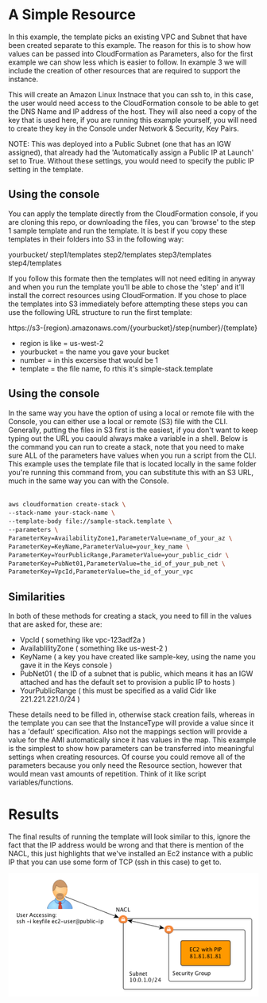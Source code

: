 # A Simple Resource

In this example, the template picks an existing VPC and Subnet that have been created separate to this example. The reason for this is to show how values can be passed into CloudFormation as Parameters, also for the first example we can show less which is easier to follow. In example 3 we will include the creation of other resources that are required to support the instance.

This will create an Amazon Linux Instnace that you can ssh to, in this case, the user would need access to the CloudFormation console to be able to get the DNS Name and IP address of the host. They will also need a copy of the key that is used here, if you are running this example yourself, you will need to create they key in the Console under Network & Security, Key Pairs.

NOTE: This was deployed into a Public Subnet (one that has an IGW assigned), that already had the 'Automatically assign a Public IP at Launch' set to True. Without these settings, you would need to specify the public IP setting in the template.

## Using the console
You can apply the template directly from the CloudFormation console, if you are cloning this repo, or downloading the files, you can 'browse' to the step 1 sample template and run the template. It is best if you copy these templates in their folders into S3 in the following way:

yourbucket/
  step1/templates
  step2/templates
  step3/templates
  step4/templates
  
If you follow this formate then the templates will not need editing in anyway and when you run the template you'll be able to chose the 'step' and it'll install the correct resources using CloudFormation. If you chose to place the templates into S3 immediately before attempting these steps you can use the following URL structure to run the first template:

https://s3-{region}.amazonaws.com/{yourbucket}/step{number}/{template}

 * region is like = us-west-2
 * yourbucket = the name you gave your bucket
 * number = in this excersise that would be 1
 * template = the file name, fo rthis it's simple-stack.template

## Using the console

In the same way you have the option of using a local or remote file with the Console, you can either use a local or remote (S3) file with the CLI. Generally, putting the files in S3 first is the easiest, if you don't want to keep typing out the URL you caould always make a variable in a shell. Below is the command you can run to create a stack, note that you need to make sure ALL of the parameters have values when you run a script from the CLI. This example uses the template file that is located locally in the same folder you're running this command from, you can substitute this with an S3 URL, much in the same way you can with the Console.

```sh

aws cloudformation create-stack \
--stack-name your-stack-name \
--template-body file://sample-stack.template \
--parameters \
ParameterKey=AvailabilityZone1,ParameterValue=name_of_your_az \
ParameterKey=KeyName,ParameterValue=your_key_name \
ParameterKey=YourPublicRange,ParameterValue=your_public_cidr \
ParameterKey=PubNet01,ParameterValue=the_id_of_your_pub_net \
ParameterKey=VpcId,ParameterValue=the_id_of_your_vpc

```

## Similarities

In both of these methods for creating a stack, you need to fill in the values that are asked for, these are:

 * VpcId ( something like vpc-123adf2a )
 * AvailablilityZone ( something like us-west-2 )
 * KeyName ( a key you have created like sample-key, using the name you gave it in the Keys console )
 * PubNet01 ( the ID of a subnet that is public, which means it has an IGW attached and has the default set to provision a public IP to hosts )
 * YourPublicRange ( this must be specified as a valid Cidr like 221.221.221.0/24 )
 
 
These details need to be filled in, otherwise stack creation fails, whereas in the template you can see that the InstanceType will provide a value since it has a 'default' specification. Also not the mappings section will provide a value for the AMI automatically since it has values in the map. This example is the simplest to show how parameters can be transferred into meaningful settings when creating resources. Of course you could remove all of the parameters because you only need the Resource section, however that would mean vast amounts of repetition. Think of it like script variables/functions.

# Results

The final results of running the template will look similar to this, ignore the fact that the IP address would be wrong and that there is mention of the NACL, this just highlights that we've installed an Ec2 instance with a public IP that you can use some form of TCP (ssh in this case) to get to.


![Image of Resources](/images/sg.png)